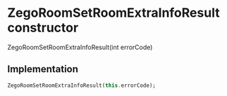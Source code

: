 


# ZegoRoomSetRoomExtraInfoResult constructor







ZegoRoomSetRoomExtraInfoResult(int errorCode)





## Implementation

```dart
ZegoRoomSetRoomExtraInfoResult(this.errorCode);
```







